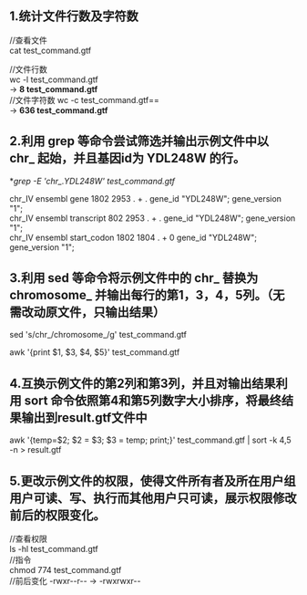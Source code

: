 ## 1.统计文件行数及字符数
 //查看文件  
 cat test_command.gtf 
  
  //文件行数  
wc -l test_command.gtf  
   -> **8 test_command.gtf**   
//文件字符数 
wc -c test_command.gtf==  
   -> **636 test_command.gtf**   
## 2.利用 grep 等命令尝试筛选并输出示例文件中以 chr_ 起始，并且基因id为 YDL248W 的行。    
  
  **grep -E 'chr_.*YDL248W' test_command.gtf**   

chr_IV  ensembl gene    1802    2953    .       +       .       gene_id "YDL248W"; gene_version "1";    
chr_IV  ensembl transcript      802     2953    .       +       .       gene_id "YDL248W"; gene_version "1";    
chr_IV  ensembl start_codon     1802    1804    .       +       0       gene_id "YDL248W"; gene_version "1";  

## 3.利用 sed 等命令将示例文件中的 chr_ 替换为 chromosome_ 并输出每行的第1，3，4，5列。（无需改动原文件，只输出结果）
sed 's/chr_/chromosome_/g' test_command.gtf  

awk '{print $1, $3, $4, $5}' test_command.gtf  


## 4.互换示例文件的第2列和第3列，并且对输出结果利用 sort 命令依照第4和第5列数字大小排序，将最终结果输出到result.gtf文件中
awk '{temp=$2; $2 = $3; $3 = temp; print;}' test_command.gtf | sort -k 4,5 -n > result.gtf  

## 5.更改示例文件的权限，使得文件所有者及所在用户组用户可读、写、执行而其他用户只可读，展示权限修改前后的权限变化。  
//查看权限  
ls -hl test_command.gtf  
//指令    
chmod 774 test_command.gtf   
//前后变化    -rwxr--r--   ->    -rwxrwxr--